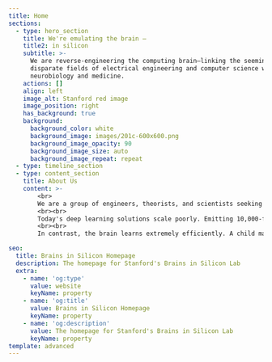 ```yaml
---
title: Home
sections:
  - type: hero_section
    title: We're emulating the brain —
    title2: in silicon
    subtitle: >-
      We are reverse-engineering the computing brain—linking the seemingly
      disparate fields of electrical engineering and computer science with
      neurobiology and medicine.
    actions: []
    align: left
    image_alt: Stanford red image
    image_position: right
    has_background: true
    background:
      background_color: white
      background_image: images/201c-600x600.png
      background_image_opacity: 90
      background_image_size: auto
      background_image_repeat: repeat
  - type: timeline_section
  - type: content_section
    title: About Us
    content: >-
        <br>
        We are a group of engineers, theorists, and scientists seeking to reverse-engineer principles of neural design and apply them to solve societal problems. Our philosophy is _forward-looking_. We anticipate problems hundreds to thousands of times more complex than those of today. Thus we seek technological solutions that handle this complexity efficiently and scalably.
        <br><br>
        Today's deep learning solutions scale poorly. Emitting 10,000-fold more carbon to train a deep net only doubles its performance on benchmark tasks. The next doubling in performance will emit as much CO<sub>2</sub> as New York City does in a month.
        <br><br>
        In contrast, the brain learns extremely efficiently. A child masters language by the age of 6, having heard at most 65 million words. That’s 15,000-fold less than the trillion words used to train GPT-3. Equivalently, a child that learns language at the same rate as GPT-3 would be 12,000 years old before it could converse fluently. By reverse-engineering how the brain uses so little data to learn, we hope to invent solutions that enable a sustainable technological future.

seo:
  title: Brains in Silicon Homepage
  description: The homepage for Stanford's Brains in Silicon Lab
  extra:
    - name: 'og:type'
      value: website
      keyName: property
    - name: 'og:title'
      value: Brains in Silicon Homepage
      keyName: property
    - name: 'og:description'
      value: The homepage for Stanford's Brains in Silicon Lab
      keyName: property
template: advanced
---
```


